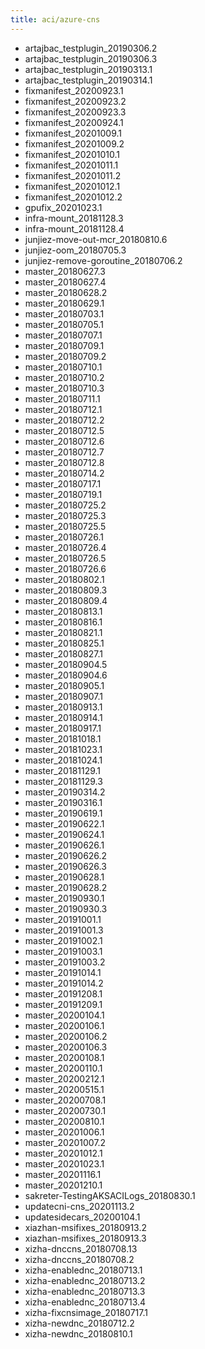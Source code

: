 ```yaml
---
title: aci/azure-cns
---
```

- artajbac_testplugin_20190306.2
- artajbac_testplugin_20190306.3
- artajbac_testplugin_20190313.1
- artajbac_testplugin_20190314.1
- fixmanifest_20200923.1
- fixmanifest_20200923.2
- fixmanifest_20200923.3
- fixmanifest_20200924.1
- fixmanifest_20201009.1
- fixmanifest_20201009.2
- fixmanifest_20201010.1
- fixmanifest_20201011.1
- fixmanifest_20201011.2
- fixmanifest_20201012.1
- fixmanifest_20201012.2
- gpufix_20201023.1
- infra-mount_20181128.3
- infra-mount_20181128.4
- junjiez-move-out-mcr_20180810.6
- junjiez-oom_20180705.3
- junjiez-remove-goroutine_20180706.2
- master_20180627.3
- master_20180627.4
- master_20180628.2
- master_20180629.1
- master_20180703.1
- master_20180705.1
- master_20180707.1
- master_20180709.1
- master_20180709.2
- master_20180710.1
- master_20180710.2
- master_20180710.3
- master_20180711.1
- master_20180712.1
- master_20180712.2
- master_20180712.5
- master_20180712.6
- master_20180712.7
- master_20180712.8
- master_20180714.2
- master_20180717.1
- master_20180719.1
- master_20180725.2
- master_20180725.3
- master_20180725.5
- master_20180726.1
- master_20180726.4
- master_20180726.5
- master_20180726.6
- master_20180802.1
- master_20180809.3
- master_20180809.4
- master_20180813.1
- master_20180816.1
- master_20180821.1
- master_20180825.1
- master_20180827.1
- master_20180904.5
- master_20180904.6
- master_20180905.1
- master_20180907.1
- master_20180913.1
- master_20180914.1
- master_20180917.1
- master_20181018.1
- master_20181023.1
- master_20181024.1
- master_20181129.1
- master_20181129.3
- master_20190314.2
- master_20190316.1
- master_20190619.1
- master_20190622.1
- master_20190624.1
- master_20190626.1
- master_20190626.2
- master_20190626.3
- master_20190628.1
- master_20190628.2
- master_20190930.1
- master_20190930.3
- master_20191001.1
- master_20191001.3
- master_20191002.1
- master_20191003.1
- master_20191003.2
- master_20191014.1
- master_20191014.2
- master_20191208.1
- master_20191209.1
- master_20200104.1
- master_20200106.1
- master_20200106.2
- master_20200106.3
- master_20200108.1
- master_20200110.1
- master_20200212.1
- master_20200515.1
- master_20200708.1
- master_20200730.1
- master_20200810.1
- master_20201006.1
- master_20201007.2
- master_20201012.1
- master_20201023.1
- master_20201116.1
- master_20201210.1
- sakreter-TestingAKSACILogs_20180830.1
- updatecni-cns_20201113.2
- updatesidecars_20200104.1
- xiazhan-msifixes_20180913.2
- xiazhan-msifixes_20180913.3
- xizha-dnccns_20180708.13
- xizha-dnccns_20180708.2
- xizha-enablednc_20180713.1
- xizha-enablednc_20180713.2
- xizha-enablednc_20180713.3
- xizha-enablednc_20180713.4
- xizha-fixcnsimage_20180717.1
- xizha-newdnc_20180712.2
- xizha-newdnc_20180810.1
